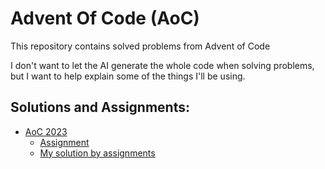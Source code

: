 # Advent Of Code (AoC)

This repository contains solved problems from Advent of Code

I don't want to let the AI generate the whole code when solving problems, but I want to help explain some of the things I'll be using.

## Solutions and Assignments:

* [AoC 2023](/AoC2023/AoC2023.md)
	* [Assignment](https://adventofcode.com/2023)
	* [My solution by assignments](https://sem-se-na-neco-odkazu.com)